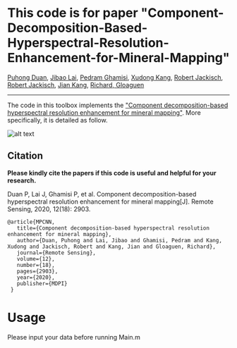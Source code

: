 # This code is for paper "Component-Decomposition-Based-Hyperspectral-Resolution-Enhancement-for-Mineral-Mapping"

[Puhong Duan](https://scholar.google.ch/citations?hl=en&user=IYUlx_8AAAAJ&view_op=list_works&sortby=pubdate), [Jibao Lai](), [Pedram Ghamisi](https://scholar.google.ch/citations?user=Gr9afd0AAAAJ&hl=en), [Xudong Kang](https://scholar.google.ch/citations?user=5XOeLZYAAAAJ&hl=en), [Robert Jackisch](), [Robert Jackisch](), [Jian Kang](), [Richard, Gloaguen]()

___________

The code in this toolbox implements the ["Component decomposition-based hyperspectral resolution enhancement for mineral mapping"](https://www.mdpi.com/2072-4292/12/18/2903). More specifically, it is detailed as follow.

![alt text](./a.jpg)

Citation
---------------------

**Please kindly cite the papers if this code is useful and helpful for your research.**

Duan P, Lai J, Ghamisi P, et al. Component decomposition-based hyperspectral resolution enhancement for mineral mapping[J]. Remote Sensing, 2020, 12(18): 2903.

    @article{MPCNN,
       title={Component decomposition-based hyperspectral resolution enhancement for mineral mapping},
       author={Duan, Puhong and Lai, Jibao and Ghamisi, Pedram and Kang, Xudong and Jackisch, Robert and Kang, Jian and Gloaguen, Richard},
       journal={Remote Sensing},
       volume={12},
       number={18},
       pages={2903},
       year={2020},
       publisher={MDPI}
     }

# Usage

Please input your data before running Main.m





